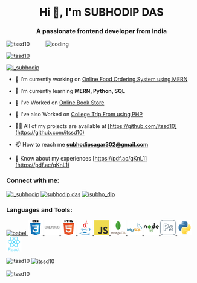 <h1 align="center">Hi 👋, I'm SUBHODIP DAS</h1>
<h3 align="center">A passionate frontend developer from India</h3>

<img align="right" alt="coding" width="400" src="https://www.google.com/url?sa=i&url=https%3A%2F%2Fwww.linkedin.com%2Fpulse%2Fcto-use-case-4-senior-software-engineer-flave-boulouma-cto--9hojf&psig=AOvVaw2ljlfmOkNTMQbFJfGUIAYi&ust=1725691331571000&source=images&cd=vfe&opi=89978449&ved=0CBMQjRxqFwoTCPiqiq3brYgDFQAAAAAdAAAAABAE">
<p align="left"> <img src="https://komarev.com/ghpvc/?username=itssd10&label=Profile%20views&color=0e75b6&style=flat" alt="itssd10" /> </p>

<p align="left"> <a href="https://github.com/ryo-ma/github-profile-trophy"><img src="https://github-profile-trophy.vercel.app/?username=itssd10" alt="itssd10" /></a> </p>

<p align="left"> <a href="https://twitter.com/i_subhodip" target="blank"><img src="https://img.shields.io/twitter/follow/i_subhodip?logo=twitter&style=for-the-badge" alt="i_subhodip" /></a> </p>

- 🔭 I’m currently working on [Online Food Ordering System using MERN](https://github.com/itssd10/MERN-Project)

- 🌱 I’m currently learning **MERN, Python, SQL**

- 🔭 I've Worked on [Online Book Store](https://github.com/itssd10/grantha_bitan)

- 🔭 I've also Worked on [College Trip From using PHP](https://github.com/itssd10/Projects)

- 👨‍💻 All of my projects are available at [https://github.com/itssd10](https://github.com/itssd10)

- 📫 How to reach me **subhodipsagar302@gmail.com**

- 📄 Know about my experiences [https://pdf.ac/qKnL1](https://pdf.ac/qKnL1)

<h3 align="left">Connect with me:</h3>
<p align="left">
<a href="https://twitter.com/i_subhodip" target="blank"><img align="center" src="https://raw.githubusercontent.com/rahuldkjain/github-profile-readme-generator/master/src/images/icons/Social/twitter.svg" alt="i_subhodip" height="30" width="40" /></a>
<a href="https://linkedin.com/in/subhodip das" target="blank"><img align="center" src="https://raw.githubusercontent.com/rahuldkjain/github-profile-readme-generator/master/src/images/icons/Social/linked-in-alt.svg" alt="subhodip das" height="30" width="40" /></a>
<a href="https://instagram.com/isubho_dip" target="blank"><img align="center" src="https://raw.githubusercontent.com/rahuldkjain/github-profile-readme-generator/master/src/images/icons/Social/instagram.svg" alt="isubho_dip" height="30" width="40" /></a>
</p>

<h3 align="left">Languages and Tools:</h3>
<p align="left"> <a href="https://babeljs.io/" target="_blank" rel="noreferrer"> <img src="https://www.vectorlogo.zone/logos/babeljs/babeljs-icon.svg" alt="babel" width="40" height="40"/> </a> <a href="https://www.w3schools.com/css/" target="_blank" rel="noreferrer"> <img src="https://raw.githubusercontent.com/devicons/devicon/master/icons/css3/css3-original-wordmark.svg" alt="css3" width="40" height="40"/> </a> <a href="https://expressjs.com" target="_blank" rel="noreferrer"> <img src="https://raw.githubusercontent.com/devicons/devicon/master/icons/express/express-original-wordmark.svg" alt="express" width="40" height="40"/> </a> <a href="https://www.w3.org/html/" target="_blank" rel="noreferrer"> <img src="https://raw.githubusercontent.com/devicons/devicon/master/icons/html5/html5-original-wordmark.svg" alt="html5" width="40" height="40"/> </a> <a href="https://www.java.com" target="_blank" rel="noreferrer"> <img src="https://raw.githubusercontent.com/devicons/devicon/master/icons/java/java-original.svg" alt="java" width="40" height="40"/> </a> <a href="https://developer.mozilla.org/en-US/docs/Web/JavaScript" target="_blank" rel="noreferrer"> <img src="https://raw.githubusercontent.com/devicons/devicon/master/icons/javascript/javascript-original.svg" alt="javascript" width="40" height="40"/> </a> <a href="https://www.mongodb.com/" target="_blank" rel="noreferrer"> <img src="https://raw.githubusercontent.com/devicons/devicon/master/icons/mongodb/mongodb-original-wordmark.svg" alt="mongodb" width="40" height="40"/> </a> <a href="https://www.mysql.com/" target="_blank" rel="noreferrer"> <img src="https://raw.githubusercontent.com/devicons/devicon/master/icons/mysql/mysql-original-wordmark.svg" alt="mysql" width="40" height="40"/> </a> <a href="https://nodejs.org" target="_blank" rel="noreferrer"> <img src="https://raw.githubusercontent.com/devicons/devicon/master/icons/nodejs/nodejs-original-wordmark.svg" alt="nodejs" width="40" height="40"/> </a> <a href="https://www.photoshop.com/en" target="_blank" rel="noreferrer"> <img src="https://raw.githubusercontent.com/devicons/devicon/master/icons/photoshop/photoshop-line.svg" alt="photoshop" width="40" height="40"/> </a> <a href="https://www.python.org" target="_blank" rel="noreferrer"> <img src="https://raw.githubusercontent.com/devicons/devicon/master/icons/python/python-original.svg" alt="python" width="40" height="40"/> </a> <a href="https://reactjs.org/" target="_blank" rel="noreferrer"> <img src="https://raw.githubusercontent.com/devicons/devicon/master/icons/react/react-original-wordmark.svg" alt="react" width="40" height="40"/> </a> </p>

<p><img align="left" src="https://github-readme-stats.vercel.app/api/top-langs?username=itssd10&show_icons=true&locale=en&layout=compact" alt="itssd10" /></p>

<p>&nbsp;<img align="center" src="https://github-readme-stats.vercel.app/api?username=itssd10&show_icons=true&locale=en" alt="itssd10" /></p>

<p><img align="center" src="https://github-readme-streak-stats.herokuapp.com/?user=itssd10&" alt="itssd10" /></p>
